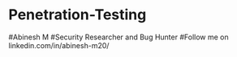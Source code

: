 # Penetration-Testing

#Abinesh M
#Security Researcher and Bug Hunter
#Follow me on linkedin.com/in/abinesh-m20/
